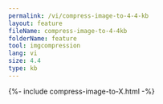 ```yaml
---
permalink: /vi/compress-image-to-4-4-kb
layout: feature
fileName: compress-image-to-4-4kb
folderName: feature
tool: imgcompression
lang: vi
size: 4.4
type: kb
---
```


{%- include compress-image-to-X.html -%}
